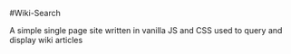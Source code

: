 #Wiki-Search

A simple single page site written in vanilla JS and CSS used to query and display wiki articles